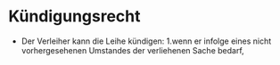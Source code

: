 # Kündigungsrecht

- Der Verleiher kann die Leihe kündigen: 1.wenn er infolge eines nicht vorhergesehenen Umstandes der verliehenen Sache bedarf,

